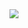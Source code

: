 <img src="https://github.com/musauyumaz/CSharp/blob/main/Gen%C3%A7ay%20Y%C4%B1ld%C4%B1z/A%E2%80%99dan%20Z%E2%80%99ye%20Temel%20C%23%2010%20Programlama%20E%C4%9Fitimi/140)%20Ak%C4%B1%C5%9F%20Kontrol%20Mekanizmalar%C4%B1%20-%20if%20Yap%C4%B1s%C4%B1%20%C3%9Czerine%20Kritik%20Yapal%C4%B1m%202/Ekran%20g%C3%B6r%C3%BCnt%C3%BCs%C3%BC%202022-08-19%20181350.png" width="auto">
